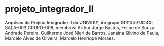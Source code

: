 # projeto_integrador_II
Arquivos do Projeto Integrador II da UNIVESP, do grupo DRP04-PJI240-SALA-003 GRUPO-006, membros: Arthur Jorge Bastos, Felipe de Souza Andrade Pereira, Guilherme José Nieri de Barros,  Janaina Silvino de Paula,  Marcelo Alves de Oliveira, Marcelo Henrique Moraes.
